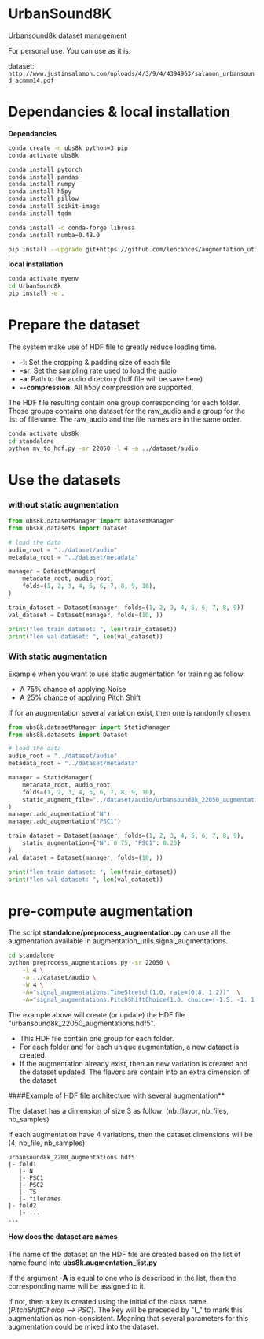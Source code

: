 # UrbanSound8K
Urbansound8k dataset management

For personal use. You can use as it is.

dataset: `http://www.justinsalamon.com/uploads/4/3/9/4/4394963/salamon_urbansound_acmmm14.pdf`

# Dependancies & local installation
**Dependancies**
```bash
conda create -n ubs8k python=3 pip
conda activate ubs8k

conda install pytorch
conda install pandas
conda install numpy
conda install h5py
conda install pillow
conda install scikit-image
conda install tqdm

conda install -c conda-forge librosa
conda install numba=0.48.0

pip install --upgrade git+https://github.com/leocances/augmentation_utils.git
```

**local installation**
```bash
conda activate myenv
cd UrbanSound8k
pip install -e .
```

# Prepare the dataset
The system make use of HDF file to greatly reduce loading time.
- **-l**: Set the cropping & padding size of each file
- **-sr**: Set the sampling rate used to load the audio
- **-a**: Path to the audio directory (hdf file will be save here)
- **--compression**: All h5py compression are supported. 

The HDF file resulting contain one group corresponding for each folder.
Those groups contains one dataset for the raw_audio and a group for the list of
filename. The raw_audio and the file names are in the same order.

```bash
conda activate ubs8k
cd standalone
python mv_to_hdf.py -sr 22050 -l 4 -a ../dataset/audio
```

# Use the datasets
### without static augmentation
```python
from ubs8k.datasetManager import DatasetManager
from ubs8k.datasets import Dataset

# load the data
audio_root = "../dataset/audio"
metadata_root = "../dataset/metadata"

manager = DatasetManager(
    metadata_root, audio_root,
    folds=(1, 2, 3, 4, 5, 6, 7, 8, 9, 10),
)

train_dataset = Dataset(manager, folds=(1, 2, 3, 4, 5, 6, 7, 8, 9))
val_dataset = Dataset(manager, folds=(10, ))

print("len train dataset: ", len(train_dataset))
print("len val dataset: ", len(val_dataset))
```

### With static augmentation
Example when you want to use static augmentation for training as follow:
- A 75% chance of applying Noise
- A 25% chance of applying Pitch Shift

If for an augmentation several variation exist, then one is randomly chosen.

```python
from ubs8k.datasetManager import StaticManager
from ubs8k.datasets import Dataset

# load the data
audio_root = "../dataset/audio"
metadata_root = "../dataset/metadata"

manager = StaticManager(
    metadata_root, audio_root,
    folds=(1, 2, 3, 4, 5, 6, 7, 8, 9, 10),
    static_augment_file="../dataset/audio/urbansound8k_22050_augmentations.hdf5",
)
manager.add_augmentation("N")
manager.add_augmentation("PSC1")

train_dataset = Dataset(manager, folds=(1, 2, 3, 4, 5, 6, 7, 8, 9), 
    static_augmentation={"N": 0.75, "PSC1": 0.25}
)
val_dataset = Dataset(manager, folds=(10, ))

print("len train dataset: ", len(train_dataset))
print("len val dataset: ", len(val_dataset))
```

# pre-compute augmentation
The script **standalone/preprocess_augmentation.py** can use all the augmentation available in
augmentation_utils.signal_augmentations.

```bash
cd standalone
python preprocess_augmentations.py -sr 22050 \
    -l 4 \
    -a ../dataset/audio \
    -W 4 \
    -A="signal_augmentations.TimeStretch(1.0, rate=(0.8, 1.2))"  \
    -A="signal_augmentations.PitchShiftChoice(1.0, choice=(-1.5, -1, 1, 1.5) \
```
The example above will create (or update) the HDF file "urbansound8k_22050_augmentations.hdf5".

- This HDF file contain one group for each folder.
- For each folder and for each unique augmentation, a new dataset is created.
- If the augmentation already exist, then an new variation is created and the dataset updated.
The flavors are contain into an extra dimension of the dataset

####Example of HDF file architecture with several augmentation**

The dataset has a dimension of size 3 as follow: (nb_flavor, nb_files, nb_samples)

If each augmentation have 4 variations, then the dataset dimensions will be (4, nb_file, nb_samples)
```
urbansound8k_2200_augmentations.hdf5
|- fold1
   |- N
   |- PSC1
   |- PSC2
   |- TS
   |- filenames
|- fold2
   |- ...
...
```

#### How does the dataset are names
The name of the dataset on the HDF file are created based on the list of name found into
**ubs8k.augmentation_list.py**

If the argument **-A** is equal to one who is described in the list, then the corresponding name will be assigned to it.

If not, then a key is created using the initial of the class name. (*PitchShiftChoice --> PSC*). 
The key will be preceded by "I_" to mark this augmentation as non-consistent. Meaning that several parameters for this
augmentation could be mixed into the dataset.


<!--
## For my personnal use
For my personnal usage, workaround on CALMIP (limited user space and hardlink not working between different device)
 - 5Go is not enough to install everything at once.
 - It need some `conda clean --all` after installing big module (pytorch)
 - Best to have miniconda install in tmpdir directory
 - If not, have the venv directory inside the project and create a symlink
 `cd /miniconda/envs; ln -s /path/to/venv/ <name>`
 - Conda doesn't like symlink. use `CONDA_ALWAY_COPY=true` before calling conda
 - Pip cache is store under `~/.cache`
 
```Bash
CONDA_ALWAYS_COPY=true conda create -p /path/to/venv/ python=3 pip
cd ~/miniconda3/envs
ln -s /path/to/venv/ ubs8k
conda activate ubs8k

CONDA_ALWAYS_COPY=true conda install pytorch
conda clean --all
CONDA_ALWAYS_COPY=true conda install pandas numpy
...
```
-->
